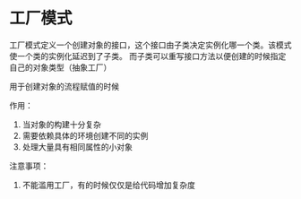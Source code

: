 # 工厂模式
工厂模式定义一个创建对象的接口，这个接口由子类决定实例化哪一个类。该模式使一个类的实例化延迟到了子类。
而子类可以重写接口方法以便创建的时候指定自己的对象类型（抽象工厂）

用于创建对象的流程赋值的时候


作用： 
 1. 当对象的构建十分复杂
 2. 需要依赖具体的环境创建不同的实例
 3. 处理大量具有相同属性的小对象


 注意事项：
 1. 不能滥用工厂，有的时候仅仅是给代码增加复杂度